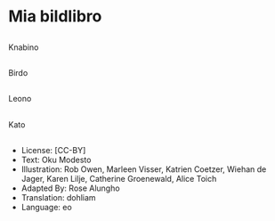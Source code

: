 # Mia bildlibro

##
Knabino

##
Birdo

##
Leono

##
Kato

##
* License: [CC-BY]
* Text: Oku Modesto
* Illustration: Rob Owen, Marleen Visser, Katrien Coetzer, Wiehan de Jager, Karen Lilje, Catherine Groenewald, Alice Toich
* Adapted By: Rose Alungho
* Translation: dohliam
* Language: eo
